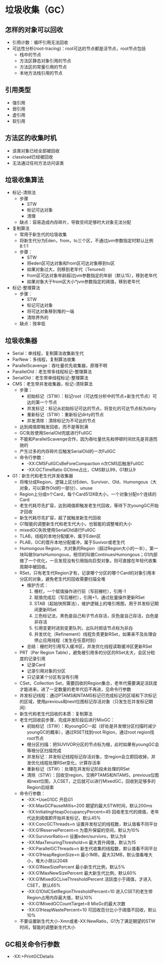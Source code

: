 垃圾收集（GC）
===
怎样的对象可以回收
---
* 引用计数：循环引用无法回收
* 可达性分析(root-tracing)：root可达的节点都是活节点，root节点包括
	- 栈中的节点
	- 方法区静态对象引用的节点
	- 方法区的常量引用的节点
	- 本地方法栈引用的节点

引用类型
---
* 强引用
* 弱引用
* 虚引用
* 软引用

方法区的收集时机
---
* 该类对象已经全部被回收
* classload已经被回收
* 无法通过任何方法访问该类

垃圾收集算法
---
* 标记-清除法
	+ 步骤
		- STW
		- 标记可达对象
		- 清理
	+ 缺点：容易造成内存碎片，导致空间足够时大对象无法分配
* 复制算法
	+ 常用于新生代的垃圾收集
	+ 将新生代分为Eden，from，to三个区，不通过jvm参数指定时默认比例8:1:1
	+ 步骤：
		- STW
		- 将eden区可达对象和from区可达对象移到to区
		- 如果对象过大，则移到老年代（Tenured）
		- from区可达对象年龄超过jvm参数指定的年龄（默认15），移到老年代
		- 如果对象大于from区大小*jvm参数指定的阈值，移到老年代
* 标记-整理算法
	+ 步骤：
		- STW
		- 标记可达对象
		- 将可达对象移到堆的一端
		- 清除界外的
	+ 缺点：效率低

垃圾收集器
---
* Serial：单线程，复制算法收集新生代
* ParNew：多线程，复制算法收集
* ParallelScavenge：吞吐量优先收集器，原理不明
* ParallelOld：老生带多线程标记-整理算法
* SerialOld：老生带单线程标记-整理算法
* CMS：老生带并发收集器，标记-清除算法
	+ 步骤：
		- 初始标记（STW）：标记root（可达性分析中的节点+新生代节点）可达的第一个节点
		- 并发标记：标记从初始标记可达的节点，将变化的可达节点标为dirty
		- 重新标记（STW）：重新标记dirty的节点
		- 并发清除：清除标记为不可达的节点
	+ 达到阈值即触发回收，而不是等到满
	+ GC失败使用SerialOld兜底进行FullGC
	+ 不能和ParallelScavenge合作，因为吞吐量优先和停顿时间优先是背道而驰的
	+ 产生过多的内存碎片后触发SerialOld的一次FullGC
	+ 命令行参数：
		- -XX:CMSFullGCsBeForeCompaction	n次CMS后触发FullGC
		- -XX:GCTimeRatio	GCtime占比，CMS默认99，G1默认9
* G1：新生代和老生代并发收集器
	+ 将堆分成Region，逻辑上区分Eden、Survivor、Old、Humongous（大对象，可以算作Old的一部分）、unuse
	+ Region上分成n个Card，每个Card512KB大小，一个对象分配n个连续的Card
	+ 老生代耗尽先扩容，达到阈值即触发老生代回收，等待下次youngGC开始才回收
	+ 新生代耗尽先扩容，超了就触发新生代回收
	+ G1智能的调整新生代和老生代大小，也智能的调整堆的大小
	+ mixedGC失败使用SerialOld进行FullGC
	+ TLAB，线程的本地分配缓冲，属于Eden区
	+ PLAB，GC的晋升本地分配缓冲，属于Suvivor或老生代
	+ Humongous Region，大对象的Region（超过Region大小的一半），第一块叫做StartsHumongous，相邻的叫做ContinuesHumongous；G1内部做了一个优化，一旦发现没有引用指向巨型对象，则可直接在年轻代收集周期中被回收。
	+ RSet，只有老生代Region才有，记录哪个分区的哪个Card的对象引用本分区的对象，避免老生代的回收需要扫描全堆
		- 维护方式：
			1. 栅栏，一个赋值操作进行前（写前栅栏），引用-1
			2. 赋值完成后（写后栅栏），引用+1，通过批量操作更新RSet
			3. STAB（起始快照算法），维护逻辑上的堆引用图，用于并发标记期间更新RSet
			4. 三色标记法，黑色是自己和子节点存活，灰色是自己存活，白色是非存活
			5. 引用变更时进到变更队列，出队时把该节点标为非白
			6. 并发优化（Refinement）线程负责更新RSet，如果来不及处理会停止应用线程（发生在任意时刻）
		- 总结：栅栏时引用写入缓冲区，并发优化线程读取缓冲区更新RSet
	+ PRT（Per Region Table），避免被引用多的分区的RSet太大，会区分粒度的记录引用
		- 记录Card
		- 记录引用对象的分区
		- 只记录某个分区有没有引用
	+ CSet，Collection Set，需要回收的Region集合，老年代需要满足活跃度才能进来，进了一定数量的老年代后不再进，见命令行参数
	+ 并发标记线程：通过PTAMS和NTAMS标记已完成标记的区域和下次标记的区域，使用previous和next位图标记存活对象（只发生在并发标记期间）
	+ 新生代和老生代回收的本质：复制算法
	+ 老生代回收前步骤，完成并发阶段后进行MixGC：
		- 初始标记（STW）：和youngGC一起（好处是并发根分区扫描时减少youngGC的概率），通过RSET找到root Rigion，通过root region找root节点
		- 根分区扫描：把SUVIVOR分区的节点标为根，此时如果有youngGC会等根分区扫描完成
		- 并发标记：并发标记线程标记存活对象，空region会立即回收掉，并发优化线程处理RSet变化，计算存活率
		- 重新标记（STW）：处理在并发标记阶段未处理的RSet
		- 清除（STW）：回收空region，交换PTAMS和NTAMS，previous位图和next位图，入CSET，之后就可以进行MixedGC，回收到足够多的Region后结束
	+ 命令行参数：
		- -XX:+UseG1GC	开启G1
		- -XX:MaxGCPauseMillis=200	期望的最大STW时间，默认200ms
		- -XX:InitiatingHeapOccupancyPercent=45	回收老生代的阈值，老年代达到阈值即开始并发标记，默认45%
		- -XX:ConcGCThreads=n	设置并发标记的线程数，默认值看不同平台
		- -XX:G1ReservePercent=n	为晋升保留的空间，默认为10%
		- -XX:SurvivorRatio=n	设置eden/survivro，默认为8
		- -XX:MaxTenuringThreshold=n	最大晋升阈值，默认为15
		- -XX:ParallelGCThreads=n	新生代收集的线程数，默认值看不同平台
		- -XX:G1HeapRegionSize=n	最小1MB，最大32MB，默认值看堆大小，堆大小除以2048
		- -XX:G1NewSizePercent	最小新生代比例，默认5%
		- -XX:G1MaxNewSizePercent	最大新生代比例，默认60%
		- -XX:G1MixedGCLiveThresholdPercent	活跃度小于阈值，才进入CSET，默认65%
		- -XX:G1OldCSetRegionThresholdPercent=10	进入CSET的老生带Region占用内存最大值，默认10%
		- -XX:G1MixedGCCountTarget=8	MixGc的最大次数
		- -XX:G1HeapWastePercent=10 可回收百分比小于阈值不回收，默认10%
	+ 不要设置新生代大小-Xmn或者-XX:NewRatio，G1为了满足期望的STW时间，智能的调整新生代大小

GC相关命令行参数
---
* -XX:+PrintGCDetails